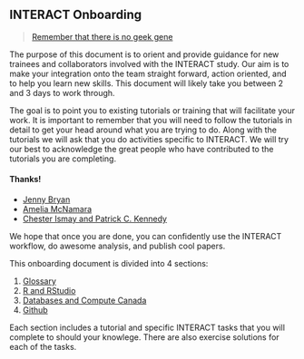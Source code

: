 ## INTERACT Onboarding

> [Remember that there is no geek gene](http://journals.plos.org/ploscompbiol/article?id=10.1371/journal.pcbi.1006023)

The purpose of this document is to orient and provide guidance for new trainees and collaborators involved with the INTERACT study. Our aim is to make your integration onto the team straight forward, action oriented, and to help you learn new skills. This document will likely take you between 2 and 3 days to work through. 

The goal is to point you to existing tutorials or training that will facilitate your work. It is important to remember that you will need to follow the tutorials in detail to get your head around what you are trying to do. Along with the tutorials we will ask that you do activities specific to INTERACT. We will try our best to acknowledge the great people who have contributed to the tutorials you are completing. 

#### Thanks!

- [Jenny Bryan](https://twitter.com/JennyBryan)
- [Amelia McNamara](https://twitter.com/AmeliaMN)
- [Chester Ismay and Patrick C. Kennedy](https://ismayc.github.io/rbasics-book/index.html)

We hope that once you are done, you can confidently use the INTERACT workflow, do awesome analysis, and publish cool papers. 

This onboarding document is divided into 4 sections:
1. [Glossary](https://github.com/TeamINTERACT/onboarding/blob/master/glossary.md)
2. [R and RStudio](https://github.com/TeamINTERACT/onboarding/blob/master/r_rstudio.md)
3. [Databases and Compute Canada](https://github.com/TeamINTERACT/onboarding/blob/master/data_base_connections.md)
4. [Github](https://github.com/TeamINTERACT/onboarding/blob/master/github_intro.md)

Each section includes a tutorial and specific INTERACT tasks that you will complete to should your knowlege. There are also exercise solutions for each of the tasks. 
